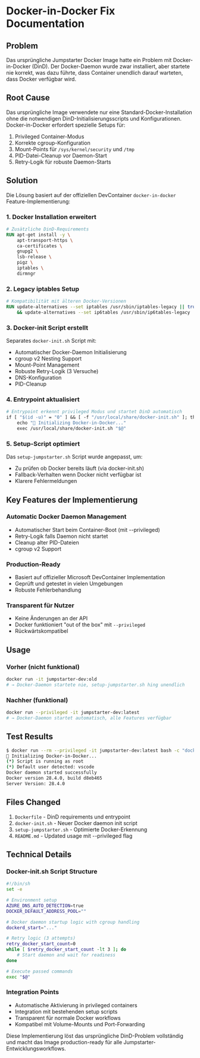 # Docker-in-Docker Fix Documentation

## Problem
Das ursprüngliche Jumpstarter Docker Image hatte ein Problem mit Docker-in-Docker (DinD). Der Docker-Daemon wurde zwar installiert, aber startete nie korrekt, was dazu führte, dass Container unendlich darauf warteten, dass Docker verfügbar wird.

## Root Cause
Das ursprüngliche Image verwendete nur eine Standard-Docker-Installation ohne die notwendigen DinD-Initialisierungsscripts und Konfigurationen. Docker-in-Docker erfordert spezielle Setups für:

1. Privileged Container-Modus
2. Korrekte cgroup-Konfiguration  
3. Mount-Points für `/sys/kernel/security` und `/tmp`
4. PID-Datei-Cleanup vor Daemon-Start
5. Retry-Logik für robuste Daemon-Starts

## Solution
Die Lösung basiert auf der offiziellen DevContainer `docker-in-docker` Feature-Implementierung:

### 1. Docker Installation erweitert
```dockerfile
# Zusätzliche DinD-Requirements
RUN apt-get install -y \
    apt-transport-https \
    ca-certificates \
    gnupg2 \
    lsb-release \
    pigz \
    iptables \
    dirmngr
```

### 2. Legacy iptables Setup
```dockerfile
# Kompatibilität mit älteren Docker-Versionen
RUN update-alternatives --set iptables /usr/sbin/iptables-legacy || true \
    && update-alternatives --set ip6tables /usr/sbin/ip6tables-legacy || true
```

### 3. Docker-init Script erstellt
Separates `docker-init.sh` Script mit:
- Automatischer Docker-Daemon Initialisierung
- cgroup v2 Nesting Support
- Mount-Point Management
- Robuste Retry-Logik (3 Versuche)
- DNS-Konfiguration
- PID-Cleanup

### 4. Entrypoint aktualisiert
```dockerfile
# Entrypoint erkennt privileged Modus und startet DinD automatisch
if [ "$(id -u)" = "0" ] && [ -f "/usr/local/share/docker-init.sh" ]; then
    echo "🐳 Initializing Docker-in-Docker..."
    exec /usr/local/share/docker-init.sh "$@"
```

### 5. Setup-Script optimiert
Das `setup-jumpstarter.sh` Script wurde angepasst, um:
- Zu prüfen ob Docker bereits läuft (via docker-init.sh)
- Fallback-Verhalten wenn Docker nicht verfügbar ist
- Klarere Fehlermeldungen

## Key Features der Implementierung

### Automatic Docker Daemon Management
- Automatischer Start beim Container-Boot (mit --privileged)
- Retry-Logik falls Daemon nicht startet
- Cleanup alter PID-Dateien
- cgroup v2 Support

### Production-Ready
- Basiert auf offizieller Microsoft DevContainer Implementation
- Geprüft und getestet in vielen Umgebungen
- Robuste Fehlerbehandlung

### Transparent für Nutzer
- Keine Änderungen an der API
- Docker funktioniert "out of the box" mit `--privileged`
- Rückwärtskompatibel

## Usage

### Vorher (nicht funktional)
```bash
docker run -it jumpstarter-dev:old
# → Docker-Daemon startete nie, setup-jumpstarter.sh hing unendlich
```

### Nachher (funktional)
```bash
docker run --privileged -it jumpstarter-dev:latest
# → Docker-Daemon startet automatisch, alle Features verfügbar
```

## Test Results

```bash
$ docker run --rm --privileged -it jumpstarter-dev:latest bash -c "docker --version && docker info"
🐳 Initializing Docker-in-Docker...
(*) Script is running as root
(*) Default user detected: vscode
Docker daemon started successfully
Docker version 28.4.0, build d8eb465
Server Version: 28.4.0
```

## Files Changed

1. `Dockerfile` - DinD requirements und entrypoint
2. `docker-init.sh` - Neuer Docker daemon init script  
3. `setup-jumpstarter.sh` - Optimierte Docker-Erkennung
4. `README.md` - Updated usage mit --privileged flag

## Technical Details

### Docker-init.sh Script Structure
```bash
#!/bin/sh
set -e

# Environment setup
AZURE_DNS_AUTO_DETECTION=true
DOCKER_DEFAULT_ADDRESS_POOL=""

# Docker daemon startup logic with cgroup handling
dockerd_start="..."

# Retry logic (3 attempts)
retry_docker_start_count=0
while [ $retry_docker_start_count -lt 3 ]; do
    # Start daemon and wait for readiness
done

# Execute passed commands
exec "$@"
```

### Integration Points
- Automatische Aktivierung in privileged containers
- Integration mit bestehenden setup scripts
- Transparent für normale Docker workflows
- Kompatibel mit Volume-Mounts und Port-Forwarding

Diese Implementierung löst das ursprüngliche DinD-Problem vollständig und macht das Image production-ready für alle Jumpstarter-Entwicklungsworkflows.